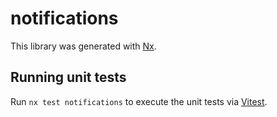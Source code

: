 # notifications

This library was generated with [Nx](https://nx.dev).

## Running unit tests

Run `nx test notifications` to execute the unit tests via [Vitest](https://vitest.dev/).

